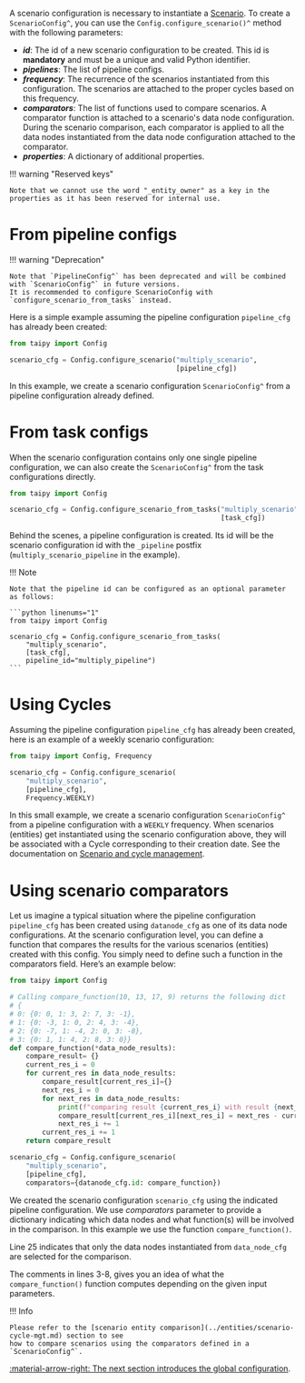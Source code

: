 A scenario configuration is necessary to instantiate a [Scenario](../concepts/scenario.md). To create a
`ScenarioConfig^`, you can use the `Config.configure_scenario()^` method with the following parameters:

- _**id**_: The id of a new scenario configuration to be created. This id is **mandatory** and must
  be a unique and valid Python identifier.
- _**pipelines**_: The list of pipeline configs.
- _**frequency**_: The recurrence of the scenarios instantiated from this configuration. The scenarios
  are attached to the proper cycles based on this frequency.
- _**comparators**_: The list of functions used to compare scenarios. A comparator function is attached to a
  scenario's data node configuration. During the scenario comparison, each comparator is applied to all the data
  nodes instantiated from the data node configuration attached to the comparator.
- _**properties**_: A dictionary of additional properties.

!!! warning "Reserved keys"

    Note that we cannot use the word "_entity_owner" as a key in the properties as it has been reserved for internal use.

# From pipeline configs

!!! warning "Deprecation"

    Note that `PipelineConfig^` has been deprecated and will be combined with `ScenarioConfig^` in future versions.
    It is recommended to configure ScenarioConfig with `configure_scenario_from_tasks` instead.

Here is a simple example assuming the pipeline configuration `pipeline_cfg` has already been created:

```python linenums="1"
from taipy import Config

scenario_cfg = Config.configure_scenario("multiply_scenario",
                                         [pipeline_cfg])
```

In this example, we create a scenario configuration `ScenarioConfig^` from a pipeline configuration already defined.


# From task configs

When the scenario configuration contains only one single pipeline configuration, we can also create the
`ScenarioConfig^` from the task configurations directly.

```python linenums="1"
from taipy import Config

scenario_cfg = Config.configure_scenario_from_tasks("multiply_scenario",
                                                    [task_cfg])
```

Behind the scenes, a pipeline configuration is created. Its id will be the scenario configuration id with the
`_pipeline` postfix (`multiply_scenario_pipeline` in the example).

!!! Note

    Note that the pipeline id can be configured as an optional parameter as follows:

    ```python linenums="1"
    from taipy import Config

    scenario_cfg = Config.configure_scenario_from_tasks(
        "multiply_scenario",
        [task_cfg],
        pipeline_id="multiply_pipeline")
    ```

# Using Cycles

Assuming the pipeline configuration `pipeline_cfg` has already been created, here is an example of a weekly
scenario configuration:

```python linenums="1"
from taipy import Config, Frequency

scenario_cfg = Config.configure_scenario(
    "multiply_scenario",
    [pipeline_cfg],
    Frequency.WEEKLY)
```

In this small example, we create a scenario configuration `ScenarioConfig^` from a pipeline configuration with a
`WEEKLY` frequency. When scenarios (entities) get instantiated using the scenario configuration above, they will be
associated with a Cycle corresponding to their creation date. See the documentation on
[Scenario and cycle management](../entities/scenario-cycle-mgt.md).

# Using scenario comparators

Let us imagine a typical situation where the pipeline configuration `pipeline_cfg` has been
created using `datanode_cfg` as one of its data node configurations. At the scenario configuration level, you can
define a function that compares the results for the various scenarios (entities) created with this config. You
simply need to define such a function in the comparators field. Here’s an example below:


```python linenums="1"
from taipy import Config

# Calling compare_function(10, 13, 17, 9) returns the following dict
# {
# 0: {0: 0, 1: 3, 2: 7, 3: -1},
# 1: {0: -3, 1: 0, 2: 4, 3: -4},
# 2: {0: -7, 1: -4, 2: 0, 3: -8},
# 3: {0: 1, 1: 4, 2: 8, 3: 0}}
def compare_function(*data_node_results):
    compare_result= {}
    current_res_i = 0
    for current_res in data_node_results:
        compare_result[current_res_i]={}
        next_res_i = 0
        for next_res in data_node_results:
            print(f"comparing result {current_res_i} with result {next_res_i}")
            compare_result[current_res_i][next_res_i] = next_res - current_res
            next_res_i += 1
        current_res_i += 1
    return compare_result

scenario_cfg = Config.configure_scenario(
    "multiply_scenario",
    [pipeline_cfg],
    comparators={datanode_cfg.id: compare_function})
```

We created the scenario configuration `scenario_cfg` using the indicated pipeline configuration. We use
_comparators_ parameter to provide a dictionary indicating which data nodes and what function(s) will be
involved in the comparison. In this example we use the function `compare_function()`.

Line 25 indicates that only the data nodes instantiated from `data_node_cfg` are selected for the comparison.

The comments in lines 3-8, gives you an idea of what the `compare_function()` function computes depending
on the given input parameters.

!!! Info

    Please refer to the [scenario entity comparison](../entities/scenario-cycle-mgt.md) section to see
    how to compare scenarios using the comparators defined in a `ScenarioConfig^`.

[:material-arrow-right: The next section introduces the global configuration](global-config.md).
